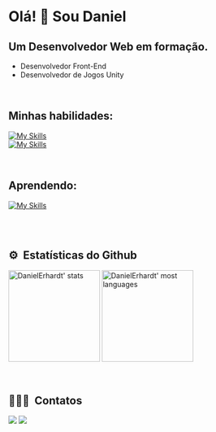 # Olá! 👋 Sou Daniel
## Um Desenvolvedor Web em formação.

+ Desenvolvedor Front-End
+ Desenvolvedor de Jogos Unity

<br />

## Minhas habilidades:
[![My Skills](https://skills.thijs.gg/icons?i=html,css,js,react,jest,redux)](https://skills.thijs.gg)
<br />
[![My Skills](https://skills.thijs.gg/icons?i=unity,cs)](https://skills.thijs.gg)

<br />

## Aprendendo:
[![My Skills](https://skills.thijs.gg/icons?i=docker,mysql,typescript,nodejs)](https://skills.thijs.gg)

<br />

<!--
## Projetos em destaque:

[![Readme Card](https://github-readme-stats.vercel.app/api/pin/?username=DanielErhardt&repo=react-recipes-app&theme=codeSTACKr&border_color=ffffff)](https://github.com/DanielErhardt/react-recipes-app)
-->

<br />

## ⚙️ &nbsp;Estatísticas do Github

<p align="left">
<img height="180em" src="https://github-readme-stats.vercel.app/api?username=DanielErhardt&show_icons=true&theme=vision-friendly-dark" alt="DanielErhardt' stats"/>
<img height="180em" src="https://github-readme-stats.vercel.app/api/top-langs/?username=DanielErhardt&layout=compact&theme=vision-friendly-dark" alt="DanielErhardt' most languages"/>
</p>

<br />

## 👨🏽‍🦲 &nbsp;Contatos

<a href="https://www.linkedin.com/in/daniel-erhcardoso" target="_blank"><img src="https://img.shields.io/badge/-DanielErhardt-%230077B5?style=for-the-badge&logo=linkedin&logoColor=white" target="_blank"></a> 
<a href = "mailto:daniel.erhcardoso@gmail.com" >
  <img src="https://img.shields.io/badge/Gmail-D14836?style=for-the-badge&logo=gmail&logoColor=white" target="_blank" />
</a>
